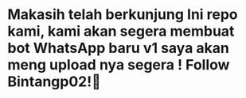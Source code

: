 # Makasih telah berkunjung Ini repo kami, kami akan segera membuat bot WhatsApp baru v1 saya akan meng upload nya segera ! Follow Bintangp02!🙏
